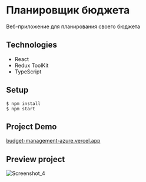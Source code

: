 # Планировщик бюджета

Веб-приложение для планирования своего бюджета

## Technologies

- React
- Redux ToolKit
- TypeScript

## Setup

```
$ npm install
$ npm start
```

## Project Demo
[budget-management-azure.vercel.app](https://budget-management-azure.vercel.app/)

## Preview project
![Screenshot_4](https://user-images.githubusercontent.com/102315914/192639122-fd13c095-5563-41eb-9a61-9e691d164771.png)
